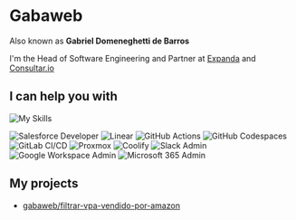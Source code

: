 # Gabaweb

Also known as **Gabriel Domeneghetti de Barros**

I'm the Head of Software Engineering and Partner at [Expanda](https://expanda.com.br) and [Consultar.io](https://consultar.io/)

## I can help you with

![My Skills](https://skillicons.dev/icons?i=py,django,js,vite,cloudflare,workers,html,css,sass,bootstrap,postgres,supabase,git,github,gitlab,workers,vercel,sentry,postman,notion,linux&perline=7)

![Salesforce Developer](https://img.shields.io/badge/Salesforce_Developer-00A1E0.svg?style=for-the-badge&logo=Salesforce&logoColor=white)
![Linear](https://img.shields.io/badge/Linear-5E6AD2.svg?style=for-the-badge&logo=Linear&logoColor=white)
![GitHub Actions](https://img.shields.io/badge/Actions-181717.svg?style=for-the-badge&logo=GitHub&logoColor=white)
![GitHub Codespaces](https://img.shields.io/badge/Codespaces-181717.svg?style=for-the-badge&logo=GitHub&logoColor=white)
![GitLab CI/CD](https://img.shields.io/badge/CI/CD-FC6D26.svg?style=for-the-badge&logo=GitLab&logoColor=white)
![Proxmox](https://img.shields.io/badge/Proxmox-E57000.svg?style=for-the-badge&logo=Proxmox&logoColor=white)
![Coolify](https://img.shields.io/badge/Coolify-6366F1?style=for-the-badge)
![Slack Admin](https://img.shields.io/badge/Slack_Admin-4A154B.svg?style=for-the-badge&logo=Slack&logoColor=white)
![Google Workspace Admin](https://img.shields.io/badge/Google_Workspace_Admin-4285F4.svg?style=for-the-badge&logo=Google&logoColor=white)
![Microsoft 365 Admin](https://img.shields.io/badge/Microsoft_365_Admin-5E5E5E.svg?style=for-the-badge&logo=Microsoft&logoColor=white)

## My projects

- [gabaweb/filtrar-vpa-vendido-por-amazon](https://github.com/gabaweb/filtrar-vpa-vendido-por-amazon)
